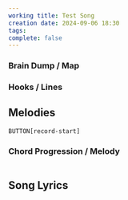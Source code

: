 ```yaml
---
working title: Test Song
creation date: 2024-09-06 18:30
tags: 
complete: false
---
```

### Brain Dump / Map


### Hooks / Lines


## Melodies


`BUTTON[record-start]`


### Chord Progression / Melody
```chords
```


## Song Lyrics
